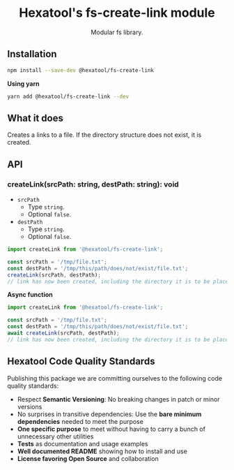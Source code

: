 <h1 align="center">
  Hexatool's fs-create-link module 
</h1>

<p align="center">
  Modular fs library.
</p>

## Installation

```bash
npm install --save-dev @hexatool/fs-create-link
```

**Using yarn**

```bash
yarn add @hexatool/fs-create-link --dev
```

## What it does

Creates a links to a file. If the directory structure does not exist, it is created.

## API

### createLink(srcPath: string, destPath: string): void
- `srcPath`
   - Type `string`.
   - Optional `false`.
- `destPath`
   - Type `string`.
   - Optional `false`.

```typescript
import createLink from '@hexatool/fs-create-link';

const srcPath = '/tmp/file.txt';
const destPath = '/tmp/this/path/does/not/exist/file.txt';
createLink(srcPath, destPath);
// link has now been created, including the directory it is to be placed in
```

**Async function**

```typescript
import createLink from '@hexatool/fs-create-link';

const srcPath = '/tmp/file.txt';
const destPath = '/tmp/this/path/does/not/exist/file.txt';
await createLink(srcPath, destPath);
// link has now been created, including the directory it is to be placed in
```

## Hexatool Code Quality Standards

Publishing this package we are committing ourselves to the following code quality standards:

- Respect **Semantic Versioning**: No breaking changes in patch or minor versions
- No surprises in transitive dependencies: Use the **bare minimum dependencies** needed to meet the purpose
- **One specific purpose** to meet without having to carry a bunch of unnecessary other utilities
- **Tests** as documentation and usage examples
- **Well documented README** showing how to install and use
- **License favoring Open Source** and collaboration
